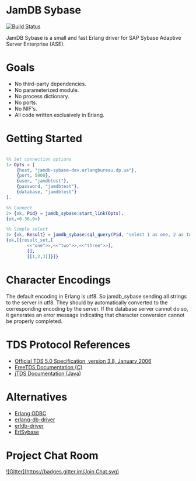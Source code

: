 JamDB Sybase 
============
[![Build Status](https://travis-ci.org/erlangbureau/jamdb_sybase.svg?branch=master)](https://travis-ci.org/erlangbureau/jamdb_sybase)

JamDB Sybase is a small and fast Erlang driver for SAP Sybase Adaptive Server Enterprise (ASE).

Goals
=====

* No third-party dependencies.
* No parameterized module.
* No process dictionary.
* No ports.
* No NIF's.
* All code written exclusively in Erlang.

Getting Started
===============

```erl

%% Set connection options
1> Opts = [
    {host, "jamdb-sybase-dev.erlangbureau.dp.ua"},
    {port, 5000},
    {user, "jamdbtest"},
    {password, "jamdbtest"},
    {database, "jamdbtest"}
].

%% Connect
2> {ok, Pid} = jamdb_sybase:start_link(Opts).
{ok,<0.36.0>}

%% Simple select
3> {ok, Result} = jamdb_sybase:sql_query(Pid, "select 1 as one, 2 as two, 3 as three").
{ok,[{result_set,[
        <<"one">>,<<"two">>,<<"three">>],
        [],
        [[1,2,3]]}]}

```

Character Encodings
========
The default encoding in Erlang is utf8. So jamdb_sybase sending all strings to the server in utf8. They should by automatically converted to the corresponding encoding by the server. If the database server cannot do so, it generates an error message indicating that character conversion cannot be properly completed.

TDS Protocol References
=======================
* [Official TDS 5.0 Specification, version 3.8, January 2006](http://www.sybase.com/content/1040983/Sybase-tds38-102306.pdf)
* [FreeTDS Documentation (C)](http://www.freetds.org)
* [jTDS Documentation (Java)](http://jtds.sourceforge.net/doc.html)

Alternatives
============
* [Erlang ODBC](http://www.erlang.org/doc/man/odbc.html)
* [erlang-db-driver](https://github.com/denglf/erlang-db-driver)
* [erldb-driver](https://github.com/RYTong/erldb-driver)
* [ErlSybase](https://github.com/VanyaDNDZ/ErlSybase)

Project Chat Room
=================
[![Gitter](https://badges.gitter.im/Join Chat.svg)](https://gitter.im/erlangbureau/jamdb_sybase?utm_source=badge&utm_medium=badge&utm_campaign=pr-badge&utm_content=badge)

